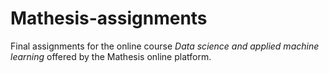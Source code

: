 # Mathesis-assignments
Final assignments for the online course *Data science and applied machine learning* offered by the Mathesis online platform.
